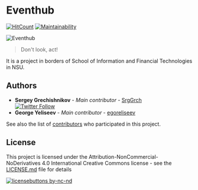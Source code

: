 # Eventhub 

[![HitCount](http://hits.dwyl.io/blurtech/EventSharingAPP.svg)](http://hits.dwyl.io/blurtech/EventSharingAPP) [![Maintainability](https://api.codeclimate.com/v1/badges/3b8e2f0b4b092b3bf461/maintainability)](https://codeclimate.com/github/blurtech/EventSharingAPP/maintainability)

![Eventhub](https://pp.userapi.com/c847020/v847020208/9800e/BJ8SGn4Zx7s.jpg)  

> Don't look, act!  

It is a project in borders of School of Information and Financial Technologies in NSU.

## Authors

* **Sergey Grechishnikov** - *Main contributor* - [SrgGrch](https://github.com/SrgGrch)  
[![Twitter Follow](https://img.shields.io/twitter/follow/SrgGrch.svg?style=social&label=Follow)](https://twitter.com/SrgGrch)  
* **George Yeliseev** - *Main contributor* - [egoreliseev](https://github.com/egoreliseev)  

See also the list of [contributors](https://github.com/blurtech/EventSharingAPP/contributors) who participated in this project.

## License

This project is licensed under the Attribution-NonCommercial-NoDerivatives 4.0 International Creative Commons license - see the [LICENSE.md](LICENSE.md) file for details  

[![licensebuttons by-nc-nd](https://licensebuttons.net/l/by-nc-nd/3.0/88x31.png)](https://creativecommons.org/licenses/by-nc-nd/4.0)  
